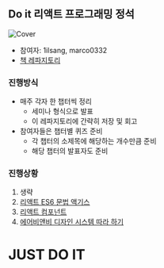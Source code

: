 ## Do it 리액트 프로그래밍 정석

![Cover](https://image.yes24.com/momo/TopCate2918/MidCate010/291798691.jpg)

- 참여자: 1ilsang, marco0332
- [책 레파지토리](https://github.com/justinpark/justin-do-it-react)

### 진행방식

- 매주 각자 한 챕터씩 정리
  - 세미나 형식으로 발표
  - 이 레파지토리에 간략히 저장 및 회고
- 참여자들은 챕터별 퀴즈 준비
  - 각 챕터의 소제목에 해당하는 개수만큼 준비
  - 해당 챕터의 발표자도 준비

### 진행상황

1. 생략
2. [리액트 ES6 문법 액기스](20200830/chapter2.md)
3. [리액트 컴포넌트](20200830/chapter3.md)
4. [에어비앤비 디자인 시스템 따라 하기](20200906/chapter4.md)

# JUST DO IT
